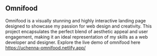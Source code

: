 ## Omnifood
Omnifood is a visually stunning and highly interactive landing page designed to showcase my passion for web design and creativity. This project encapsulates the perfect blend of aesthetic appeal and user engagement, making it an ideal representation of my skills as a web developer and designer.
Explore the live demo of omnifood here https://uchenna-omnifood.netlify.app/
